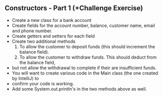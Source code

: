 ## Constructors - Part 1 (+Challenge Exercise)

- Create a new class for a bank account
- Create fields for the account number, balance, customer name, email and phone number.
- Create getters and setters for each field
- Create two additional methods
  1.  To allow the customer to deposit funds (this should increment the balance field).
  2.  To allow the customer to withdraw funds. This should deduct from the balance field,
- but not allow the withdrawal to complete if their are insufficient funds.
- You will want to create various code in the Main class (the one created by IntelliJ) to
- confirm your code is working.
- Add some System.out.println's in the two methods above as well.
